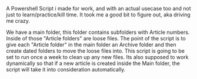 A Powershell Script i made for work, and with an actual usecase too and not just to learn/practice/kill time. It took me a good bit to figure out, aka driving me crazy. 

We have a main folder, this folder contains subfolders with Article numbers. Inside of those "Article folders" are loose files. 
The point of the script is to give each "Article folder" in the main folder an Archive folder and then create dated folders to move the loose files into.
This script is going to be set to run once a week to clean up any new files. Its also supposed to work dynamically so that if a new article is created inside the Main folder, the script will take it into consideration automatically.
